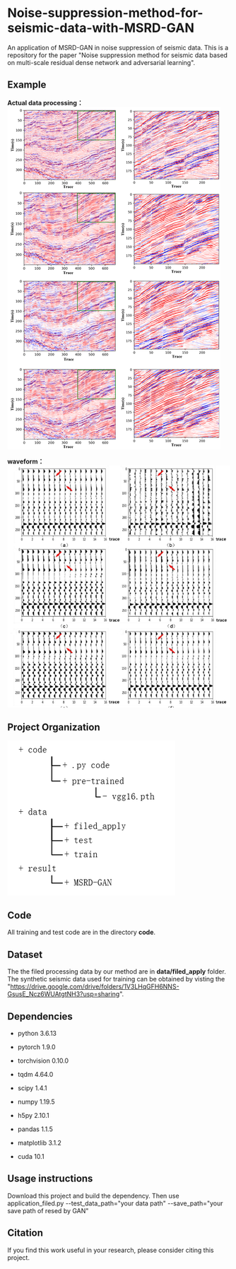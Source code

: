 # Noise-suppression-method-for-seismic-data-with-MSRD-GAN

An application of MSRD-GAN in noise suppression of seismic data. This is a repository for the paper "Noise suppression method for seismic data based on multi-scale residual dense network and adversarial learning".


## Example
**Actual data processing：**
![image](https://github.com/lulu-313/Noise-suppression-method-for-seismic-data-with-MSRD-GAN/blob/master/apply.png)

**waveform：**
![image](https://github.com/lulu-313/Noise-suppression-method-for-seismic-data-with-MSRD-GAN/blob/master/waveform.png)



## Project Organization

![image](https://github.com/lulu-313/Noise-suppression-method-for-seismic-data-with-MSRD-GAN/blob/master/file-structure.png)


## Code

All training and test code are in the directory **code**.

## Dataset

The the filed processing data by our method are in **data/filed_apply** folder.
The synthetic seismic data used for training can be obtained by visting the "https://drive.google.com/drive/folders/1V3LHqGFH6NNS-GsusE_Ncz6WUAtgtNH3?usp=sharing".

## Dependencies

* python 3.6.13
* pytorch 1.9.0
* torchvision 0.10.0
* tqdm 4.64.0
* scipy 1.4.1
* numpy 1.19.5
* h5py 2.10.1
* pandas 1.1.5
* matplotlib 3.1.2

* cuda 10.1


## Usage instructions
Download this project and build the dependency.
Then use application_filed.py --test_data_path="your data path" --save_path="your save path of resed by GAN"

## Citation

If you find this work useful in your research, please consider citing this project.